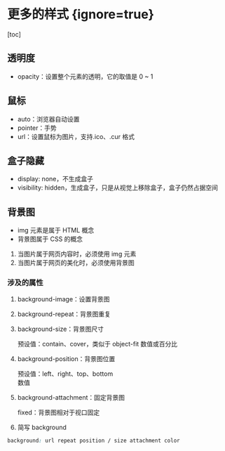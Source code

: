# 更多的样式 {ignore=true}

[toc]

## 透明度

- opacity：设置整个元素的透明，它的取值是 0 ~ 1

## 鼠标

- auto：浏览器自动设置
- pointer：手势
- url：设置鼠标为图片，支持.ico、.cur 格式

## 盒子隐藏

- display: none，不生成盒子
- visibility: hidden，生成盒子，只是从视觉上移除盒子，盒子仍然占据空间

## 背景图

- img 元素是属于 HTML 概念
- 背景图属于 CSS 的概念

1. 当图片属于网页内容时，必须使用 img 元素
2. 当图片属于网页的美化时，必须使用背景图

### 涉及的属性

1. background-image：设置背景图 
2. background-repeat：背景图重复
3. background-size：背景图尺寸

    预设值：contain、cover，类似于 object-fit
    数值或百分比

4. background-position：背景图位置

    预设值：left、right、top、bottom   
    数值
    
5. background-attachment：固定背景图

    fixed：背景图相对于视口固定
    
6. 简写 background

```css
background: url repeat position / size attachment color
```


